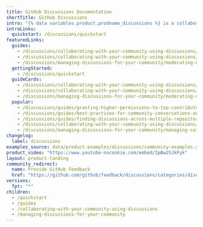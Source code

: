 ```yaml
---
title: GitHub Discussions Documentation
shortTitle: GitHub Discussions
intro: "{% data variables.product.prodname_discussions %} is a collaborative communication forum for the community around an open source project. Community members can ask and answer questions, share updates, have open-ended conversations, and follow along on decisions affecting the community's way of working."
introLinks:
  quickstart: /discussions/quickstart
featuredLinks:
  guides:
    - /discussions/collaborating-with-your-community-using-discussions/about-discussions
    - /discussions/collaborating-with-your-community-using-discussions/participating-in-a-discussion
    - /discussions/managing-discussions-for-your-community/moderating-discussions
  gettingStarted:
    - /discussions/quickstart
  guideCards:
    - /discussions/collaborating-with-your-community-using-discussions/about-discussions
    - /discussions/collaborating-with-your-community-using-discussions/participating-in-a-discussion
    - /discussions/managing-discussions-for-your-community/moderating-discussions
  popular:
    - /discussions/guides/granting-higher-permissions-to-top-contributors
    - /discussions/guides/best-practices-for-community-conversations-on-github
    - /discussions/guides/finding-discussions-across-multiple-repositories
    - /discussions/collaborating-with-your-community-using-discussions/collaborating-with-maintainers-using-discussions
    - /discussions/managing-discussions-for-your-community/managing-categories-for-discussions-in-your-repository
changelog:
  label: discussions
examples_source: data/product-examples/discussions/community-examples.yml
product_video: "https://www.youtube-nocookie.com/embed/IpBw2SJkFyk"
layout: product-landing
community_redirect:
  name: Provide GitHub Feedback
  href: "https://github.com/github/feedback/discussions/categories/discussions-feedback"
versions:
  fpt: "*"
children:
  - /quickstart
  - /guides
  - /collaborating-with-your-community-using-discussions
  - /managing-discussions-for-your-community
---
```

